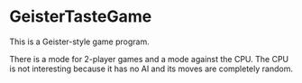 # GeisterTasteGame
 
This is a Geister-style game program.

There is a mode for 2-player games and a mode against the CPU.
The CPU is not interesting because it has no AI and its moves are completely random.

